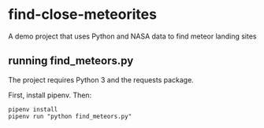 # find-close-meteorites
A demo project that uses Python and NASA data to find meteor landing sites

## running find_meteors.py

The project requires Python 3 and the requests package.

First, install pipenv. Then:

```
pipenv install
pipenv run "python find_meteors.py"
```
